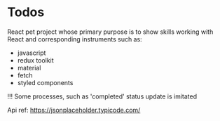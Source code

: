 # Todos

React pet project whose primary purpose is to show skills working with React and corresponding instruments such as:
- javascript
- redux toolkit
- material
- fetch
- styled components

!!! Some processes, such as 'completed' status update is imitated

Api ref: https://jsonplaceholder.typicode.com/
